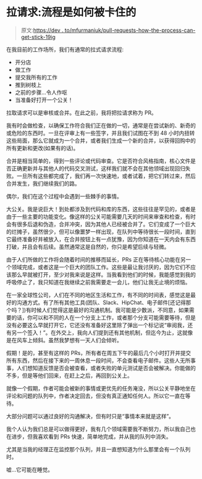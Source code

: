 # 拉请求:流程是如何被卡住的

> 原文:[https://dev . to/mfurmaniuk/pull-requests-how-the-process-can-get-stick-19ig](https://dev.to/mfurmaniuk/pull-requests-how-the-process-can-get-stuck-19ig)

在我目前的工作场所，我们有通常的拉式请求流程:

*   开分店
*   做工作
*   提交我所有的工作
*   推到树枝上
*   之前的步骤...令人作呕
*   当准备好打开一个公关！

拉取请求可以是审核或合并。在此之前，我将把拉请求称为 PR。

我有时会做检查，以确保工作符合我们正在做的一切，通常是在尝试新的、新奇的或危险的东西时。一旦在评审上有一些签字，并且我们试图在不到 48 小时内扭转这些局面，那么它就成为一个合并，或者我们生成一个新的合并，以获得回购中的所有更新和更改(如果有的话)。

合并是相当简单的，得到一些评论或代码审查。它是否符合风格指南，核心文件是否正确更新并与其他人的代码交叉测试，这样我们就不会在其他领域出现回归失败。一旦所有这些都完成了，我们再一次快速地，或者试着，把它们转过来，然后合并发生，我们继续我们的路。

偶尔，我们在这个过程中会遇到一些棘手的事情。

大公关。我是说巨大！到处都涉及到代码和库的东西，这些往往是罕见的，或者是由于一些主要的功能变化。像这样的公关可能需要几天的时间来审查和检查，有时会有很多后退和伪造，合并冲突，因为其他人已经被合并了。它们变成了一个巨大的烂摊子，虽然很少，但可以像噩梦一样出现，在队列中等待很长一段时间，直到它最终准备好并被放入，在合并按钮上有一点犹豫，因为你知道在一天内会有东西打破，并且会有后续。虽然通常这是自然的，你只是希望后续与轻微。

由于人们所做的工作将会随着时间的推移而延长，PRs 正在等待核心功能在另一个领域完成，或者这是一个巨大的团队工作。这些是最让我讨厌的，因为它们不应该那么早就被打开，至少对我来说是这样。当我看到他们的时候，我能感觉到我的呼吸停止了，我只知道在我继续之前我需要走一会儿，他们让我无止境的烦恼。

在一家全球性公司，人们在不同的地区生活和工作，有不同的时间表，感觉这是最好的沟通方式。有了所有其他工具(团队、Slack、HipChat、电子邮件[还记得那个吗？])有时候人们觉得这是最好的沟通机制。我可能是少数派，不同意，如果需要的话，你可以和不同的人在一个分支上工作，或者那个分支可能需要等待，但是没有必要这么早就打开它，它还没有准备好这里除了弹出一个标记说“审阅我，还有另一个签入！”。在外交上，我向人们提到还有其他机制，但迄今为止，这就像是在风车上倾斜。虽然我梦想有一天人们会倾听。

假期！是的，甚至有这样的 PRs，所有者在周五下午的最后几个小时打开并提交所有东西，然后在接下来的一周休息一段时间，不会查看电子邮件。这些人无所事事，人们想知道反馈是否会被查看，或者失败的单元测试是否会被解决。你能做的不多，但是等他们回来，在赶上之后，再回到公关上。

就像一个假期，作者可能会被新的事情或更优先的任务淹没，所以公关平静地坐在评论和问题的队列中，作者决定回去，但没有真正通知任何人。所以它一直在等待。

大部分问题可以通过良好的沟通解决，但有时只是“事情本来就是这样”。

我个人认为我们总是可以做得更好，我有几个领域需要我不断努力，所以我自己也在进步，但我喜欢看到 PRs 快速，简单地完成，并从我的队列中消失。

尤其是当我的经理正在监控那个队列，并且一直想知道为什么那里会有一个队列时。

嘘...它可能在睡觉。
